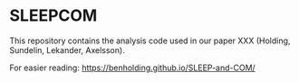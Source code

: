 # SLEEPCOM


This repository contains the analysis code used in our paper XXX (Holding, Sundelin, Lekander, Axelsson). 

For easier reading: https://benholding.github.io/SLEEP-and-COM/